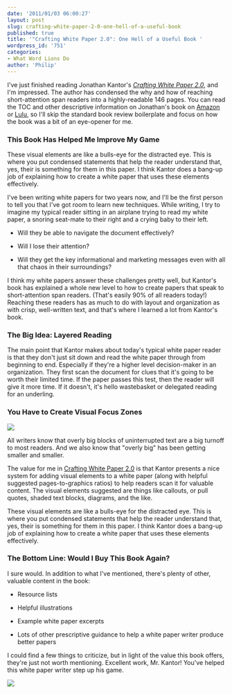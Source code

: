 ```yaml
---
date: '2011/01/03 06:00:27'
layout: post
slug: crafting-white-paper-2-0-one-hell-of-a-useful-book
published: true
title: '"Crafting White Paper 2.0": One Hell of a Useful Book '
wordpress_id: '751'
categories:
- What Word Lions Do
author: 'Philip'
---
```


I've just finished reading Jonathan Kantor's _[Crafting White Paper 2.0](http://www.amazon.com/Crafting-White-Paper-2-0-Attention-Challenged/dp/0557163242)_, and I'm impressed. The author has condensed the why and how of reaching short-attention span readers into a highly-readable 146 pages. You can read the TOC and other descriptive information on Jonathan's book on [Amazon](http://www.amazon.com/Crafting-White-Paper-2-0-Attention-Challenged/dp/0557163242) or [Lulu](http://www.lulu.com/product/paperback/crafting-white-paper-20-designing-information-for-todays-time-and-attention-challenged-business-reader/5983721), so I'll skip the standard book review boilerplate and focus on how the book was a bit of an eye-opener for me.


### This Book Has Helped Me Improve My Game


 These visual elements are like a bulls-eye for the distracted eye. This is where you put condensed statements that help the reader understand that, yes, their is something for them in this paper. I think Kantor does a bang-up job of explaining how to create a white paper that uses these elements effectively. 

I've been writing white papers for two years now, and I'll be the first person to tell you that I've got room to learn new techniques. While writing, I try to imagine my typical reader sitting in an airplane trying to read my white paper, a snoring seat-mate to their right and a crying baby to their left.



	
  * Will they be able to navigate the document effectively?

	
  * Will I lose their attention?

	
  * Will they get the key informational and marketing messages even with all that chaos in their surroundings?


I think my white papers answer these challenges pretty well, but Kantor's book has explained a whole new level to how to create papers that speak to short-attention span readers. (That's easily 90% of all readers today!) Reaching these readers has as much to do with layout and organization as with crisp, well-written text, and that's where I learned a lot from Kantor's book.


### The Big Idea: Layered Reading


The main point that Kantor makes about today's typical white paper reader is that they don't just sit down and read the white paper through from beginning to end. Especially if they're a higher level decision-maker in an organization. They first scan the document for clues that it's going to be worth their limited time. If the paper passes this test, then the reader will give it more time. If it doesn't, it's hello wastebasket or delegated reading for an underling.


### You Have to Create Visual Focus Zones


![](http://wordlions.com/wp-content/uploads/2010/12/bullseye.jpeg)


All writers know that overly big blocks of uninterrupted text are a big turnoff to most readers. And we also know that "overly big" has been getting smaller and smaller.

The value for me in [Crafting White Paper 2.0](http://www.amazon.com/Crafting-White-Paper-2-0-Attention-Challenged/dp/0557163242) is that Kantor presents a nice system for adding visual elements to a white paper (along with helpful suggested pages-to-graphics ratios) to help readers scan it for valuable content. The visual elements suggested are things like callouts, or pull quotes, shaded text blocks, diagrams, and the like.

These visual elements are like a bulls-eye for the distracted eye. This is where you put condensed statements that help the reader understand that, yes, their is something for them in this paper. I think Kantor does a bang-up job of explaining how to create a white paper that uses these elements effectively.


### The Bottom Line: Would I Buy This Book Again?


I sure would. In addition to what I've mentioned, there's plenty of other, valuable content in the book:



	
  * Resource lists

	
  * Helpful illustrations

	
  * Example white paper excerpts

	
  * Lots of other prescriptive guidance to help a white paper writer produce better papers


I could find a few things to criticize, but in light of the value this book offers, they're just not worth mentioning. Excellent work, Mr. Kantor! You've helped this white paper writer step up his game.








[![](http://static.lulu.com/product/paperback/crafting-white-paper-20-designing-information-for-todays-time-and-attention-challenged-business-reader/5983721/thumbnail/320)](http://www.lulu.com/product/paperback/crafting-white-paper-20-designing-information-for-todays-time-and-attention-challenged-business-reader/5983721)






